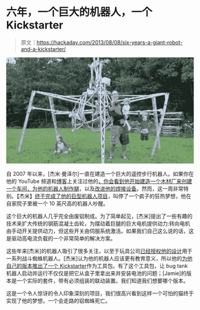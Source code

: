 # 六年，一个巨大的机器人，一个 Kickstarter

> 原文：<https://hackaday.com/2013/08/08/six-years-a-giant-robot-and-a-kickstarter/>

![robot](img/bd844b07276da77545689f545c8525de.png)

自 2007 年以来，[杰米·曼泽尔]一直在建造一个巨大的遥控步行机器人。如果你在他的 YouTube 频道和[博客](http://jamius.com/)上关注过他的[，你会看到他开始建造一个木材厂来创建一个车间，](https://www.youtube.com/playlist?list=PL13A11662BDE6EB83)[为他的机器人制作腿](https://www.youtube.com/watch?v=aMU3Q7n33HY)，以及[改进他的焊接设备](https://www.youtube.com/watch?v=4rtVYIz4rTY)。然而，这一周非常特别。【杰米】[终于完成了他的巨型机器人项目](https://www.youtube.com/watch?feature=player_embedded&v=IECBj8v60Wk)，叫停了一个疯子的狂热梦想，他在自家院子里被一个 10 英尺高的机器人吵醒。

这个巨大的机器人几乎完全由废铝制成。为了简单起见，[杰米]提出了一些有趣的技术来扩大传统的钢筋混凝土齿轮，为摆动着巨腿的巨大电机提供动力:转向电机由手动开关提供动力，但这些开关由伺服系统激活。如果我们自己这么说的话，这是驱动高电流负载的一个非常简单的解决方案。

这些年来[杰米]的机器人吸引了很多关注，以至于玩具公司[已经授权他的设计](http://www.combatcreatures.com/index)用于一系列战斗蜘蛛机器人。[杰米]认为他的机器人应该更有教育意义，所以他的[为他自己的版本推出了一个 Kickstarter](http://www.kickstarter.com/projects/1089105581/the-greatest-toy-kit-in-the-universe-spider-tank-m)作为工具包。有了这个工具包，让 bug tank 机器人启动并运行不仅仅是把它从盒子里拿出来并安装电池的问题；[Jamie]的版本是一个实际的套件，带有必须组装的联动装置。我们知道我们想要哪个版本。

这是一个令人惊讶的令人印象深刻的项目，我们很高兴看到这样一个可怕的猫终于实现了他的梦想，一个会走路的铝蜘蛛死亡。